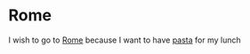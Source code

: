 # Rome

I wish to go to [Rome](https://en.wikivoyage.org/wiki/Rome) because I want to have [pasta](https://www.instagram.com/pastationlondon/?hl=en) for my lunch




